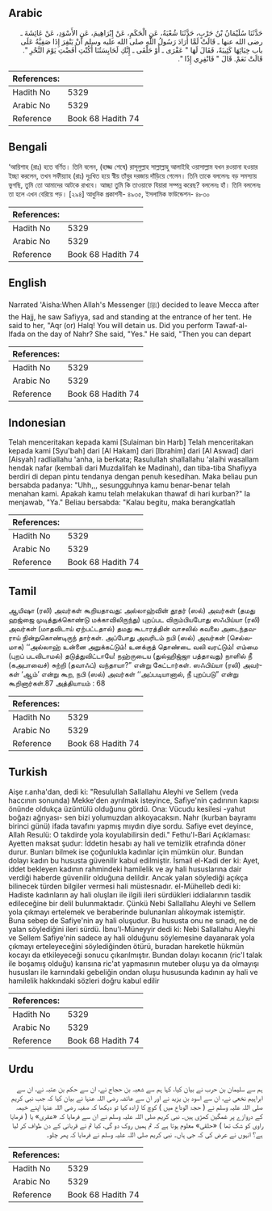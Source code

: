 ## Arabic


<div dir="rtl" lang="ar" style={{fontSize:'larger',backgroundColor:'#f8f9fa',padding:20}}>
حَدَّثَنَا سُلَيْمَانُ بْنُ حَرْبٍ، حَدَّثَنَا شُعْبَةُ، عَنِ الْحَكَمِ، عَنْ إِبْرَاهِيمَ، عَنِ الأَسْوَدِ، عَنْ عَائِشَةَ ـ رضى الله عنها ـ قَالَتْ لَمَّا أَرَادَ رَسُولُ اللَّهِ صلى الله عليه وسلم أَنْ يَنْفِرَ إِذَا صَفِيَّةُ عَلَى باب خِبَائِهَا كَئِيبَةً، فَقَالَ لَهَا ‏"‏ عَقْرَى ـ أَوْ حَلْقَى ـ إِنَّكِ لَحَابِسَتُنَا أَكُنْتِ أَفَضْتِ يَوْمَ النَّحْرِ ‏"‏‏.‏ قَالَتْ نَعَمْ‏.‏ قَالَ ‏"‏ فَانْفِرِي إِذًا ‏"‏‏.‏
</div>
<div style={{backgroundColor:'#f8f9fa',padding:20, marginBottom: 10}}><table> <thead> <tr> <th>References:</th> <th></th> </tr> </thead> <tbody><tr><td>Hadith No</td><td>5329</td></tr><tr><td>Arabic No</td><td>5329</td></tr><tr><td>Reference</td><td>Book 68 Hadith 74</td></tr></tbody></table></div>

## Bengali


<div dir="ltr" lang="bn" style={{fontSize:'larger',backgroundColor:'#f8f9fa',padding:20}}>
‘আয়িশাহ (রাঃ) হতে বর্ণিত। তিনি বলেন, (হাজ্জ শেষে) রাসূলুল্লাহ সাল্লাল্লাহু আলাইহি ওয়াসাল্লাম যখন রওয়ানা হওয়ার ইচ্ছা করলেন, তখন সফীয়্যাহ (রাঃ) দুঃখিত হয়ে স্বীয় তাঁবুর দরজায় দাঁড়িয়ে গেলেন। তিনি তাকে বললেনঃ বড় সমস্যায় ভুগছি, তুমি তো আমাদের আটকে রাখবে। আচ্ছা তুমি কি তাওয়াফে যিয়ারা সম্পন্ন করেছ? বললেনঃ হাঁ। তিনি বললেনঃ তা হলে এখন বেরিয়ে পড়। [২৯৪] আধুনিক প্রকাশনী- ৪৯৩৫, ইসলামিক ফাউন্ডেশন- ৪৮৩০
</div>
<div style={{backgroundColor:'#f8f9fa',padding:20, marginBottom: 10}}><table> <thead> <tr> <th>References:</th> <th></th> </tr> </thead> <tbody><tr><td>Hadith No</td><td>5329</td></tr><tr><td>Arabic No</td><td>5329</td></tr><tr><td>Reference</td><td>Book 68 Hadith 74</td></tr></tbody></table></div>

## English


<div dir="ltr" lang="en" style={{fontSize:'larger',backgroundColor:'#f8f9fa',padding:20}}>
Narrated 'Aisha:When Allah's Messenger (ﷺ) decided to leave Mecca after the Hajj, he saw Safiyya, sad and standing at the entrance of her tent. He said to her, "Aqr (or) Halq! You will detain us. Did you perform Tawaf-al- Ifada on the day of Nahr? She said, "Yes." He said, "Then you can depart
</div>
<div style={{backgroundColor:'#f8f9fa',padding:20, marginBottom: 10}}><table> <thead> <tr> <th>References:</th> <th></th> </tr> </thead> <tbody><tr><td>Hadith No</td><td>5329</td></tr><tr><td>Arabic No</td><td>5329</td></tr><tr><td>Reference</td><td>Book 68 Hadith 74</td></tr></tbody></table></div>

## Indonesian


<div dir="ltr" lang="id" style={{fontSize:'larger',backgroundColor:'#f8f9fa',padding:20}}>
Telah menceritakan kepada kami [Sulaiman bin Harb] Telah menceritakan kepada kami [Syu'bah] dari [Al Hakam] dari [Ibrahim] dari [Al Aswad] dari [Aisyah] radliallahu 'anha, ia berkata; Rasulullah shallallahu 'alaihi wasallam hendak nafar (kembali dari Muzdalifah ke Madinah), dan tiba-tiba Shafiyya berdiri di depan pintu tendanya dengan penuh kesedihan. Maka beliau pun bersabda padanya: "Uhh,,, sesungguhnya kamu benar-benar telah menahan kami. Apakah kamu telah melakukan thawaf di hari kurban?" Ia menjawab, "Ya." Beliau bersabda: "Kalau begitu, maka berangkatlah
</div>
<div style={{backgroundColor:'#f8f9fa',padding:20, marginBottom: 10}}><table> <thead> <tr> <th>References:</th> <th></th> </tr> </thead> <tbody><tr><td>Hadith No</td><td>5329</td></tr><tr><td>Arabic No</td><td>5329</td></tr><tr><td>Reference</td><td>Book 68 Hadith 74</td></tr></tbody></table></div>

## Tamil


<div dir="ltr" lang="ta" style={{fontSize:'larger',backgroundColor:'#f8f9fa',padding:20}}>
ஆயிஷா (ரலி) அவர்கள் கூறியதாவது: அல்லாஹ்வின் தூதர் (ஸல்) அவர்கள் (தமது ஹஜ்ஜை முடித்துக்கொண்டு மக்காவிலிருந்து) புறப்பட விரும்பியபோது ஸஃபிய்யா (ரலி) அவர்கள் (மாதவிடாய் ஏற்பட்டதால்) தமது கூடாரத்தின் வாசலில் கவலை அடைந்தவராய் நின்றுகொண்டிருந் தார்கள். அப்போது அவரிடம் நபி (ஸல்) அவர்கள் (செல்லமாக) ‘‘அல்லாஹ் உன்னை அறுக்கட்டும்! உனக்குத் தொண்டை வலி வரட்டும்! எம்மை (புறப் படவிடாமல்) தடுத்துவிட்டாயே! நஹ்ருடைய (துல்ஹிஜ்ஜா பத்தாவது) நாளில் நீ (கஅபாவைச்) சுற்றி (தவாஃப்) வந்தாயா?” என்று கேட்டார்கள். ஸஃபிய்யா (ரலி) அவர்கள் ‘ஆம்’ என்று கூற, நபி (ஸல்) அவர்கள் ‘‘அப்படியானால், நீ புறப்படு” என்று கூறினார்கள்.87 அத்தியாயம் : 68
</div>
<div style={{backgroundColor:'#f8f9fa',padding:20, marginBottom: 10}}><table> <thead> <tr> <th>References:</th> <th></th> </tr> </thead> <tbody><tr><td>Hadith No</td><td>5329</td></tr><tr><td>Arabic No</td><td>5329</td></tr><tr><td>Reference</td><td>Book 68 Hadith 74</td></tr></tbody></table></div>

## Turkish


<div dir="ltr" lang="tr" style={{fontSize:'larger',backgroundColor:'#f8f9fa',padding:20}}>
Aişe r.anha'dan, dedi ki: "Resulullah Sallallahu Aleyhi ve Sellem (veda haccının sonunda) Mekke'den ayrılmak isteyince, Safiye'nin çadırının kapısı önünde oldukça üzüntülü olduğunu gördü. Ona: Vücudu kesilesi -yahut boğazı ağrıyası- sen bizi yolumuzdan alıkoyacaksın. Nahr (kurban bayramı birinci günü) ifada tavafını yapmış mıydın diye sordu. Safiye evet deyince, Allah Resulü: O takdirde yola koyulabilirsin dedi." Fethu'l-Bari Açıklaması: Ayetten maksat şudur: İddetin hesabı ay hali ve temizlik etrafında döner durur. Bunları bilmek ise çoğunlukla kadınlar için mümkün olur. Bundan dolayı kadın bu hususta güvenilir kabul edilmiştir. İsmail el-Kadi der ki: Ayet, iddet bekleyen kadının rahmindeki hamilelik ve ay hali hususlarına dair verdiği haberde güvenilir olduğuna delildir. Ancak yalan söylediği açıkça bilinecek türden bilgiler vermesi hali müstesnadır. el-Mühelleb dedi ki: Hadiste kadınların ay hali oluşları ile ilgili ileri sürdükleri iddialarının tasdik edileceğine bir delil bulunmaktadır. Çünkü Nebi Sallallahu Aleyhi ve Sellem yola çıkmayı ertelemek ve beraberinde bulunanları aİıkoymak istemiştir. Buna sebep de Safiye'nin ay hali oluşudur. Bu hususta onu ne sınadı, ne de yalan söylediğini ileri sürdü. İbnu'l-Müneyyir dedi ki: Nebi Sallallahu Aleyhi ve Sellem Safiye'nin sadece ay hali olduğunu söylemesine dayanarak yola çıkmayı erteleyeceğini söylediğinden ötürü, buradan hareketle hükmün kocayı da etkileyeceği sonucu çıkarılmıştır. Bundan dolayı kocanın (ric'l talak ile boşamış olduğu) karısına ric'at yapmasının muteber oluşu ya da olmayışı hususları ile karnındaki gebeliğin ondan oluşu hususunda kadının ay hali ve hamilelik hakkındaki sözleri doğru kabul edilir
</div>
<div style={{backgroundColor:'#f8f9fa',padding:20, marginBottom: 10}}><table> <thead> <tr> <th>References:</th> <th></th> </tr> </thead> <tbody><tr><td>Hadith No</td><td>5329</td></tr><tr><td>Arabic No</td><td>5329</td></tr><tr><td>Reference</td><td>Book 68 Hadith 74</td></tr></tbody></table></div>

## Urdu


<div dir="rtl" lang="ur" style={{fontSize:'larger',backgroundColor:'#f8f9fa',padding:20}}>
ہم سے سلیمان بن حرب نے بیان کیا، کہا ہم سے شعبہ بن حجاج نے، ان سے حکم بن عتبہ نے، ان سے ابراہیم نخعی نے، ان سے اسود بن یزید نے اور ان سے عائشہ رضی اللہ عنہا نے بیان کیا کہ جب نبی کریم صلی اللہ علیہ وسلم نے ( حجۃ الوداع میں ) کوچ کا ارادہ کیا تو دیکھا کہ صفیہ رضی اللہ عنہا اپنے خیمہ کے دروازے پر غمگین کھڑی ہیں۔ نبی کریم صلی اللہ علیہ وسلم نے ان سے فرمایا کہ «عقرى» یا ( فرمایا راوی کو شک تھا ) «حلقى» معلوم ہوتا ہے کہ تم ہمیں روک دو گی، کیا تم نے قربانی کے دن طواف کر لیا ہے؟ انہوں نے عرض کی کہ جی ہاں۔ نبی کریم صلی اللہ علیہ وسلم نے فرمایا کہ پھر چلو۔
</div>
<div style={{backgroundColor:'#f8f9fa',padding:20, marginBottom: 10}}><table> <thead> <tr> <th>References:</th> <th></th> </tr> </thead> <tbody><tr><td>Hadith No</td><td>5329</td></tr><tr><td>Arabic No</td><td>5329</td></tr><tr><td>Reference</td><td>Book 68 Hadith 74</td></tr></tbody></table></div>
